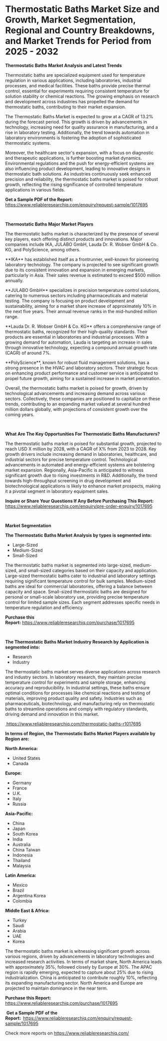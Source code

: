 <p><h1>Thermostatic Baths Market Size and Growth, Market Segmentation, Regional and Country Breakdowns, and Market Trends for Period from 2025 -  2032</h1></p><p><strong>Thermostatic Baths Market Analysis and Latest Trends</strong></p>
<p><p>Thermostatic baths are specialized equipment used for temperature regulation in various applications, including laboratories, industrial processes, and medical facilities. These baths provide precise thermal control, essential for experiments requiring consistent temperature for solution stability or chemical reactions. The growing emphasis on research and development across industries has propelled the demand for thermostatic baths, contributing to their market expansion.</p><p>The Thermostatic Baths Market is expected to grow at a CAGR of 13.2% during the forecast period. This growth is driven by advancements in technology, increasing need for quality assurance in manufacturing, and a rise in laboratory testing. Additionally, the trend towards automation in laboratory environments is fostering the adoption of sophisticated thermostatic systems. </p><p>Moreover, the healthcare sector's expansion, with a focus on diagnostic and therapeutic applications, is further boosting market dynamics. Environmental regulations and the push for energy-efficient systems are also influencing product development, leading to innovative designs in thermostatic bath solutions. As industries continuously seek enhanced precision and reliability, the thermostatic baths market is poised for robust growth, reflecting the rising significance of controlled temperature applications in various fields.</p></p>
<p><strong>Get a Sample PDF of the Report:&nbsp;</strong> <a href="https://www.reliableresearchiq.com/enquiry/request-sample/1017695?utm_campaign=2595&utm_medium=2&utm_source=Github&utm_content=ia&utm_term=21022025&utm_id=thermostatic-baths">https://www.reliableresearchiq.com/enquiry/request-sample/1017695</a></p>
<p>&nbsp;</p>
<p><strong>Thermostatic Baths Major Market Players</strong></p>
<p><p>The thermostatic baths market is characterized by the presence of several key players, each offering distinct products and innovations. Major companies include IKA, JULABO GmbH, Lauda Dr. R. Wobser GmbH & Co. KG, and PolyScience, among others.</p><p>**IKA** has established itself as a frontrunner, well-known for pioneering laboratory technology. The company is projected to see significant growth due to its consistent innovation and expansion in emerging markets, particularly in Asia. Their sales revenue is estimated to exceed $500 million annually.</p><p>**JULABO GmbH** specializes in precision temperature control solutions, catering to numerous sectors including pharmaceuticals and material testing. The company is focusing on product development and sustainability, aiming for a market share increase of approximately 10% in the next five years. Their annual revenue ranks in the mid-hundred million range.</p><p>**Lauda Dr. R. Wobser GmbH & Co. KG** offers a comprehensive range of thermostatic baths, recognized for their high-quality standards. Their products are essential in laboratories and industrial processes. With a growing demand for automation, Lauda is targeting an increase in sales through innovative technology, expecting a compound annual growth rate (CAGR) of around 7%.</p><p>**PolyScience**, known for robust fluid management solutions, has a strong presence in the HVAC and laboratory sectors. Their strategic focus on enhancing product performance and customer service is anticipated to propel future growth, aiming for a sustained increase in market penetration.</p><p>Overall, the thermostatic baths market is poised for growth, driven by technological advancements and increasing demand across various sectors. Collectively, these companies are positioned to capitalize on these trends, contributing to an expanding market valued at several hundred million dollars globally, with projections of consistent growth over the coming years.</p></p>
<p>&nbsp;</p>
<p><strong>What Are The Key Opportunities For Thermostatic Baths Manufacturers?</strong></p>
<p><p>The thermostatic baths market is poised for substantial growth, projected to reach USD X million by 2028, with a CAGR of X% from 2023 to 2028. Key growth drivers include increasing demand in laboratories, healthcare, and industrial sectors for precise temperature control. Technological advancements in automated and energy-efficient systems are bolstering market expansion. Regionally, Asia-Pacific is anticipated to witness significant growth due to rising investments in R&D. Additionally, the trend towards high-throughput screening in drug development and biotechnological applications is likely to enhance market prospects, making it a pivotal segment in laboratory equipment sales.</p></p>
<p><strong>Inquire or Share Your Questions If Any Before Purchasing This Report:</strong> <a href="https://www.reliableresearchiq.com/enquiry/pre-order-enquiry/1017695?utm_campaign=2595&utm_medium=2&utm_source=Github&utm_content=ia&utm_term=21022025&utm_id=thermostatic-baths">https://www.reliableresearchiq.com/enquiry/pre-order-enquiry/1017695</a></p>
<p>&nbsp;</p>
<p><strong>Market Segmentation</strong></p>
<p><strong>The Thermostatic Baths Market Analysis by types is segmented into:</strong></p>
<p><ul><li>Large-Sized</li><li>Medium-Sized</li><li>Small-Sized</li></ul></p>
<p><p>The thermostatic baths market is segmented into large-sized, medium-sized, and small-sized categories based on their capacity and application. Large-sized thermostatic baths cater to industrial and laboratory settings requiring significant temperature control for bulk samples. Medium-sized baths are ideal for commercial laboratories, offering a balance between capacity and space. Small-sized thermostatic baths are designed for personal or small-scale laboratory use, providing precise temperature control for limited sample sizes. Each segment addresses specific needs in temperature regulation and efficiency.</p></p>
<p><strong>Purchase this Report:&nbsp;</strong><a href="https://www.reliableresearchiq.com/purchase/1017695?utm_campaign=2595&utm_medium=2&utm_source=Github&utm_content=ia&utm_term=21022025&utm_id=thermostatic-baths">https://www.reliableresearchiq.com/purchase/1017695</a></p>
<p>&nbsp;</p>
<p><strong>The Thermostatic Baths Market Industry Research by Application is segmented into:</strong></p>
<p><ul><li>Research</li><li>Industry</li></ul></p>
<p><p>The thermostatic baths market serves diverse applications across research and industry sectors. In laboratory research, they maintain precise temperature control for experiments and sample storage, enhancing accuracy and reproducibility. In industrial settings, these baths ensure optimal conditions for processes like chemical reactions and testing of materials, improving product quality and safety. Industries such as pharmaceuticals, biotechnology, and manufacturing rely on thermostatic baths to streamline operations and comply with regulatory standards, driving demand and innovation in this market.</p></p>
<p><a href="https://www.reliableresearchiq.com/thermostatic-baths-r1017695?utm_campaign=2595&utm_medium=2&utm_source=Github&utm_content=ia&utm_term=21022025&utm_id=thermostatic-baths">&nbsp;https://www.reliableresearchiq.com/thermostatic-baths-r1017695</a></p>
<p><strong>In terms of Region, the Thermostatic Baths Market Players available by Region are:</strong></p>
<p>
    <p> <strong> North America: </strong>
        <ul>
            <li>United States</li>
            <li>Canada</li>
        </ul>
        </p> 
    <p> <strong> Europe: </strong>
        <ul>
            <li>Germany</li>
            <li>France</li>
            <li>U.K.</li>
            <li>Italy</li>
            <li>Russia</li>
        </ul>
        </p> 
    <p> <strong> Asia-Pacific: </strong>
        <ul>
            <li>China</li>
            <li>Japan</li>
            <li>South Korea</li>
            <li>India</li>
            <li>Australia</li>
            <li>China Taiwan</li>
            <li>Indonesia</li>
            <li>Thailand</li>
            <li>Malaysia</li>
        </ul>
        </p> 
    <p> <strong> Latin America: </strong>
        <ul>
            <li>Mexico</li>
            <li>Brazil</li>
            <li>Argentina Korea</li>
            <li>Colombia</li>
        </ul>
        </p> 
    <p> <strong> Middle East & Africa: </strong>
        <ul>
            <li>Turkey</li>
            <li>Saudi</li>
            <li>Arabia</li>
            <li>UAE</li>
            <li>Korea</li>
        </ul>
    </p>
    </p>
<p><p>The thermostatic baths market is witnessing significant growth across various regions, driven by advancements in laboratory technologies and increased research activities. In terms of market share, North America leads with approximately 35%, followed closely by Europe at 30%. The APAC region is rapidly emerging, expected to capture about 25% due to rising industrialization. China is anticipated to contribute roughly 10%, reflecting its expanding manufacturing sector. North America and Europe are projected to maintain dominance in the near term.</p></p>
<p><strong>Purchase this Report: </strong><a href="https://www.reliableresearchiq.com/purchase/1017695?utm_campaign=2595&utm_medium=2&utm_source=Github&utm_content=ia&utm_term=21022025&utm_id=thermostatic-baths">https://www.reliableresearchiq.com/purchase/1017695</a></p>
<p>&nbsp;<strong>Get a Sample PDF of the Report:&nbsp;&nbsp;</strong><a href="https://www.reliableresearchiq.com/enquiry/request-sample/1017695?utm_campaign=2595&utm_medium=2&utm_source=Github&utm_content=ia&utm_term=21022025&utm_id=thermostatic-baths">https://www.reliableresearchiq.com/enquiry/request-sample/1017695</a></p>
<p><strong></strong></p>
<p>Check more reports on <a href="https://www.reliableresearchiq.com/?utm_campaign=2595&utm_medium=2&utm_source=Github&utm_content=ia&utm_term=21022025&utm_id=thermostatic-baths">https://www.reliableresearchiq.com/</a></p>